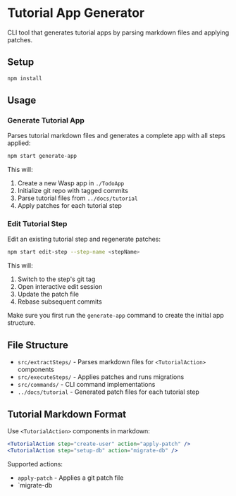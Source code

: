 # Tutorial App Generator

CLI tool that generates tutorial apps by parsing markdown files and applying patches.

## Setup

```bash
npm install
```

## Usage

### Generate Tutorial App

Parses tutorial markdown files and generates a complete app with all steps applied:

```bash
npm start generate-app
```

This will:

1. Create a new Wasp app in `./TodoApp`
1. Initialize git repo with tagged commits
1. Parse tutorial files from `../docs/tutorial`
1. Apply patches for each tutorial step

### Edit Tutorial Step

Edit an existing tutorial step and regenerate patches:

```bash
npm start edit-step --step-name <stepName>
```

This will:

1. Switch to the step's git tag
1. Open interactive edit session
1. Update the patch file
1. Rebase subsequent commits

Make sure you first run the `generate-app` command to create the initial app structure.

## File Structure

- `src/extractSteps/` - Parses markdown files for `<TutorialAction>` components
- `src/executeSteps/` - Applies patches and runs migrations
- `src/commands/` - CLI command implementations
- `../docs/tutorial` - Generated patch files for each tutorial step

## Tutorial Markdown Format

Use `<TutorialAction>` components in markdown:

```jsx
<TutorialAction step="create-user" action="apply-patch" />
<TutorialAction step="setup-db" action="migrate-db" />
```

Supported actions:

- `apply-patch` - Applies a git patch file
- `migrate-db
